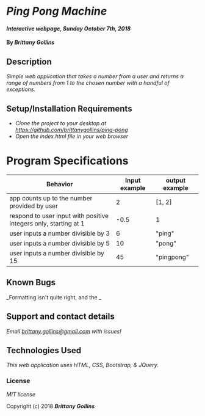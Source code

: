 # _Ping Pong Machine_

#### _Interactive webpage, Sunday October 7th, 2018_

#### By _**Brittany Gollins**_

## Description

_Simple web application that takes a number from a user and returns a range of numbers from 1 to the chosen number with a handful of exceptions._

## Setup/Installation Requirements

* _Clone the project to your desktop at https://github.com/brittanygollins/ping-pong_
* _Open the index.html file in your web browser_

# Program Specifications

| Behavior | Input example | output example  |
|---|---|---|
| app counts up to the number provided by user| 2 | [1, 2] |
| respond to user input with positive integers only, starting at 1 | -0.5 | 1 |
| user inputs a number divisible by 3 | 6 | "ping" |
| user inputs a number divisible by 5 | 10 | "pong" |
| user inputs a number divisible by 15 | 45 | "pingpong" |

## Known Bugs

_Formatting isn't quite right, and the _

## Support and contact details

_Email brittany.gollins@gmail.com with issues!_

## Technologies Used

_This web application uses HTML, CSS, Bootstrap, & JQuery._

### License

*MIT license*

Copyright (c) 2018 **_Brittany Gollins_**
